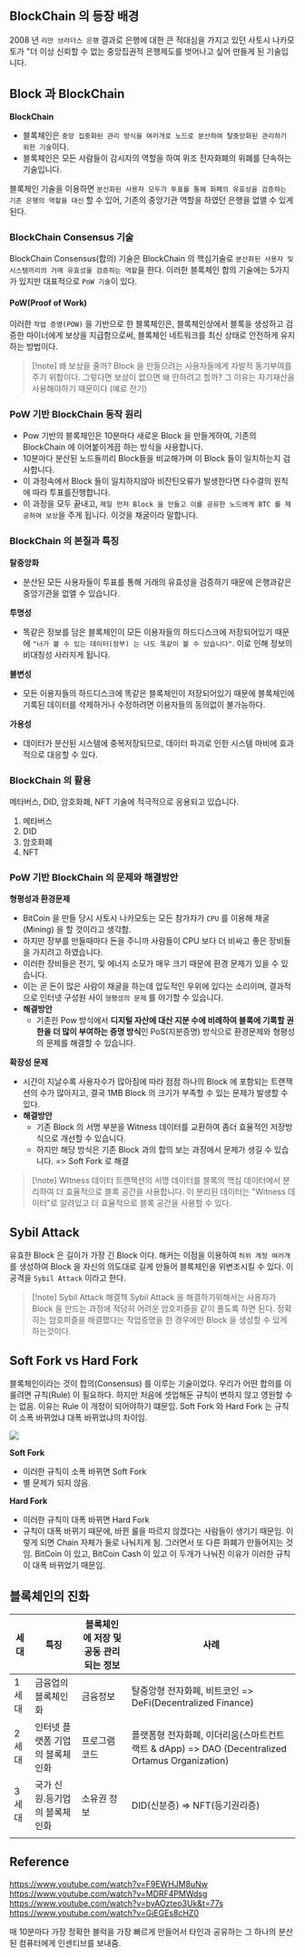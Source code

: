 ## BlockChain 의 등장 배경
2008 년 `리만 브라더스 은행` 결과로 은행에 대한 큰 적대심을 가지고 있던 사토시 나카모토가 "더 이상 신뢰할 수 없는 중앙집권적 은행제도를 벗어나고 싶어 만들게 된 기술입니다.

## Block 과 BlockChain
**BlockChain**
- 블록체인은 `중앙 집중화된 관리 방식을 여러개로 노드로 분산하여 탈중앙화된 관리하기 위한 기술`이다. 
- 블록체인은 모든 사람들이 감시자의 역할을 하여 위조 전자화폐의 위폐를 단속하는 기술입니다.

블록체인 기술을 이용하면 `분산화된 사용자 모두가 투표를 통해 화폐의 유효성을 검증하는 기존 은행의 역할을 대신` 할 수 있어, 기존의 중앙기관 역할을 하였던 은행을 없앨 수 있게 된다.

### BlockChain Consensus 기술
BlockChain Consensus(합의) 기술은 BlockChain 의 핵심기술로 `분산화된 사용자 및 시스템끼리의 거래 유효성을 검증하는 역할`을 한다. 이러한 블록체인 합의 기술에는 5가지가 있지만 대표적으로 `PoW 기술`이 있다.
#### PoW(Proof of Work)
이러한 `작업 증명(POW)` 을 기반으로 한 블록체인은, 블록체인상에서 블록을 생성하고 검증한 마이너에게 보상을 지급함으로써,  블록체인 네트워크를 최신 상태로 안전하게 유지하는 방법이다.

> [!note] 왜 보상을 줄까?
> Block 을 만들으려는 사용자들에게 자발적 동기부여를 주기 위함이다. 그렇다면 보상이 없으면 왜 안하려고 할까? 그 이유는 자기재산을 사용해야하기 때문이다 (예로 전기)

### PoW 기반 BlockChain 동작 원리
- Pow 기반의 블록체인은 10분마다 새로운 Block 을 만들게하여, 기존의 BlockChain 에 이어붙이게끔 하는 방식을 사용합니다.
- 10분마다 분산된 노드들끼리 Block들을 비교해가며 이 Block 들이 일치하는지 검사합니다.
- 이 과정속에서 Block 들이 일치하지않아 비잔틴오류가 발생한다면 다수결의 원칙에 따라 투표를진행합니다.
- 이 과정을 모두 끝내고, `제일 먼저 Block 을 만들고 이를 공유한 노드에게 BTC 를 제공하여 보상`을 주게 됩니다. 이것을 채굴이라 말합니다.

### BlockChain 의 본질과 특징
**탈중앙화**
- 분산된 모든 사용자들이 투표를 통해 거래의 유효성을 검증하기 때문에 은행과같은 중앙기관을 없앨 수 있습니다.

**투명성**
- 똑같은 정보를 담은 블록체인이 모든 이용자들의 하드디스크에 저장되어있기 때문에 `"너가 볼 수 있는 데이터(장부) 는 나도 똑같이 볼 수 있습니다"`. 이로 인해 정보의 비대칭성 사라지게 됩니다. 

**불변성**
- 모든 이용자들의 하드디스크에 똑같은 블록체인이 저장되어있기 때문에 블록체인에 기록된 데이터를 삭제하거나 수정하려면 이용자들의 동의없이 불가능하다.

**가용성**
- 데이터가 분산된 시스템에 중복저장되므로, 데이터 파괴로 인한 시스템 마비에 효과적으로 대응할 수 있다.

### BlockChain 의 활용
메타버스, DID, 암호화폐, NFT 기술에 적극적으로 응용되고 있습니다.
1. 메타버스
2. DID
3. 암호화폐
4. NFT

### PoW 기반 BlockChain 의 문제와 해결방안
**형평성과 환경문제**
- BitCoin 을 만들 당시 사토시 나카모토는 모든 참가자가 `CPU` 를 이용해 채굴(Mining) 을 할 것이라고 생각함.
- 하지만 장부를 만들때마다 돈을 주니까 사람들이 CPU 보다 더 비싸고 좋은 장비들을 가지려고 하였습니다.
- 이러한 장비들은 전기, 및 에너지 소모가 매우 크기 때문에 환경 문제가 있을 수 있습니다.
- 이는 곧 돈이 많은 사람이 채굴을 하는데 압도적인 우위에 있다는 소리이며, 결과적으로 인터넷 구성원 사이 `형평성의 문제` 를 야기할 수 있습니다.
- **해결방안**
	- 기존읜 Pow 방식에서 **디지털 자산에 대산 지분 수에 비례하여 블록에 기록할 권한을 더 많이 부여하는 증명 방식**인 PoS(지분증명) 방식으로 환경문제와 형평성의 문제를 해결할 수 있습니다.

**확장성 문제**
- 시간이 지날수록 사용자수가 많아짐에 따라 점점 하나의 Block 에 포함되는 트랜잭션의 수가 많아지고, 결국 1MB Block 의 크기가 부족할 수 있는 문제가 발생할 수 있다.
- **해결방안**
	- 기존 Block 의 서명 부분을 Witness 데이터를 교환하여 좀더 효율적인 저장방식으로 개선할 수 있습니다.
	- 하지만 해당 방식은 기존 Block 과의 합의 보는 과정에서 문제가 생길 수 있습니다. => Soft Fork 로 해결

> [!note] WItness 데이터
> 트랜잭션의 서명 데이터를 블록의 핵심 데이터에서 분리하여 더 효율적으로 블록 공간을 사용합니다. 이 분리된 데이터는 "Witness 데이터"로 알려있고 더 효율적으로 블록 공간을 사용할 수 있다.

## Sybil Attack
유효한 Block 은 길이가 가장 긴 Block 이다. 해커는 이점을 이용하여 `허위 계정 여러개`를 생성하여 Block 을 자신의  의도대로 길게 만들어 블록체인을 위변조시킬 수 있다. 이 공격을 `Sybil Attack` 이라고 한다.

> [!note] Sybil Attack 해결책
> Sybil Attack 을 해결하기위해서는 사용자가 Block 을 만드는 과정에 적당히 어려운 암호퍼즐을 같이 풀도록 하면 된다.
> 정확히는 암호퍼즐을 해결했다는 작업증명을 한 경우에만 Block 을 생성할 수 있게 하는것이다.

## Soft Fork vs Hard Fork
블록체인이라는 것이 합의(Consensus) 를 이루는 기술이었다. 우리가 어떤 합의를 이룰려면 규칙(Rule) 이 필요하다. 하지만 처음에 셋업해둔 규칙이 변하지 않고 영원할 수는 없음. 이유는 Rule 이 개정이 되어야하기 떄문임. Soft Fork 와 Hard Fork 는 규칙이 소폭 바뀌었냐 대폭 바뀌었냐의 차이임.

![](interview/images/Pasted%20image%2020240602213426.png)

**Soft Fork**
- 이러한 규칙이 소폭 바뀌면 Soft Fork
- 별 문제가 되지 않음.

**Hard Fork**
- 이러한 규칙이 대폭 바뀌면 Hard Fork
- 규칙이 대폭 바뀌기 때문에, 바뀐 룰을 따르지 않겠다는 사람들이 생기기 때문임. 이렇게 되면 Chain 자체가 둘로 나눠지게 됨. 그러면서 또 다른 화폐가 만들어지는 것임. BitCoin 이 있고, BitCoin Cash 이 있고 이 두개가 나눠진 이유가 이러한 규칙이 대폭 바뀌었기 때문임.

## 블록체인의 진화

| 세대  | 특징                | 블록체인에 저장 및 공동 관리되는 정보 | 사례                                                                          |
| --- | ----------------- | --------------------- | --------------------------------------------------------------------------- |
| 1세대 | 금융업의 블록체인화        | 금융정보                  | 탈중앙형 전자화폐, 비트코인 => DeFi(Decentralized Finance)                              |
| 2세대 | 인터넷 플랫폼 기업의 블록체인화 | 프로그램 코드               | 플랫폼형 전자화폐, 이더리움(스마트컨트랙트 & dApp) => DAO (Decentralized Ortamus Organization) |
| 3세대 | 국가 신원.등기업의 블록체인화  | 소유권 정보                | DID(신분증) => NFT(등기권리증)                                                      |
|     |                   |                       |                                                                             |

## Reference
https://www.youtube.com/watch?v=F9EWHJM8uNw
https://www.youtube.com/watch?v=MDRF4PMWdsg
https://www.youtube.com/watch?v=bvAOzteo3Uk&t=77s
https://www.youtube.com/watch?v=GjEGEs8cHZ0

매 10분마다 가장 정확한 블럭을 가장 빠르게 만들어서 타인과 공유하는 그 하나의 분산된 컴퓨터에게 인센티브를 보내줌.